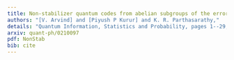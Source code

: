 ```yaml
---
title: Non-stabilizer quantum codes from abelian subgroups of the error group.
authors: "[V. Arvind] and [Piyush P Kurur] and K. R. Parthasarathy,"
details: "Quantum Information, Statistics and Probability, pages 1--29,"
arxiv: quant-ph/0210097
pdf: NonStab
bib: cite
---
```

